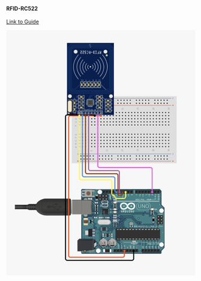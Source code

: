 #### RFID-RC522

[Link to Guide](https://www.circuito.io/static/reply/index.html?solutionId=623f08a43208820030562b9d&solutionPath=storage.circuito.io)

![alt text](https://github.com/yubarajshrestha/rfid-rc522/blob/main/RFID-RC522.png?raw=true)
